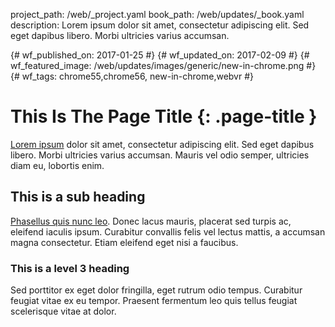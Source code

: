 project_path: /web/_project.yaml
book_path: /web/updates/_book.yaml
description: Lorem ipsum dolor sit amet, consectetur adipiscing elit. Sed eget dapibus libero. Morbi ultricies varius accumsan.

{# wf_published_on: 2017-01-25 #}
{# wf_updated_on: 2017-02-09 #}
{# wf_featured_image: /web/updates/images/generic/new-in-chrome.png #}
{# wf_tags: chrome55,chrome56, new-in-chrome,webvr #}

# This Is The Page Title {: .page-title }

[Lorem ipsum](https://chrome.google.com/webstore/detail/lighthouse/blipmdconlkpinefehnmjammfjpmpbjk?hl=en)
dolor sit amet, consectetur adipiscing elit. Sed eget dapibus libero.
Morbi ultricies varius accumsan. Mauris vel odio semper, ultricies diam eu,
lobortis enim. 

## This is a sub heading

<a
href="https://chrome.google.com/webstore/detail/lighthouse/blipmdconlkpinefehnmjammfjpmpbjk?hl=en">
Phasellus quis nunc leo</a>. Donec lacus mauris, placerat sed turpis ac,
eleifend iaculis ipsum. Curabitur convallis felis vel lectus mattis, a
accumsan magna consectetur. Etiam eleifend eget nisi a faucibus. 

### This is a level 3 heading

Sed porttitor ex eget dolor fringilla, eget rutrum odio tempus. Curabitur
feugiat vitae ex eu tempor. Praesent fermentum leo quis tellus feugiat
scelerisque vitae at dolor. 
